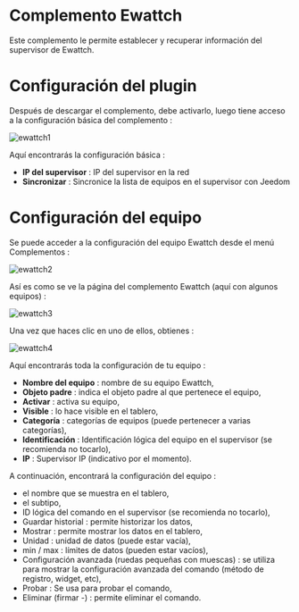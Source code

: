 # Complemento Ewattch 

Este complemento le permite establecer y recuperar información del supervisor de Ewattch.

# Configuración del plugin 

Después de descargar el complemento, debe activarlo, luego tiene acceso a la configuración básica del complemento :

![ewattch1](../images/ewattch1.PNG)

Aquí encontrarás la configuración básica :

-   **IP del supervisor** : IP del supervisor en la red
-   **Sincronizar** : Sincronice la lista de equipos en el supervisor con Jeedom

# Configuración del equipo 

Se puede acceder a la configuración del equipo Ewattch desde el menú Complementos :

![ewattch2](../images/ewattch2.PNG)

Así es como se ve la página del complemento Ewattch (aquí con algunos equipos) :

![ewattch3](../images/ewattch3.PNG)

Una vez que haces clic en uno de ellos, obtienes :

![ewattch4](../images/ewattch4.PNG)

Aquí encontrarás toda la configuración de tu equipo :

-   **Nombre del equipo** : nombre de su equipo Ewattch,
-   **Objeto padre** : indica el objeto padre al que pertenece el equipo,
-   **Activar** : activa su equipo,
-   **Visible** : lo hace visible en el tablero,
-   **Categoría** : categorías de equipos (puede pertenecer a varias categorías),
-   **Identificación** : Identificación lógica del equipo en el supervisor (se recomienda no tocarlo),
-   **IP** : Supervisor IP (indicativo por el momento).

A continuación, encontrará la configuración del equipo :

-   el nombre que se muestra en el tablero,
-   el subtipo,
-   ID lógica del comando en el supervisor (se recomienda no tocarlo),
-   Guardar historial : permite historizar los datos,
-   Mostrar : permite mostrar los datos en el tablero,
-   Unidad : unidad de datos (puede estar vacía),
-   min / max : límites de datos (pueden estar vacíos),
-   Configuración avanzada (ruedas pequeñas con muescas) : se utiliza para mostrar la configuración avanzada del comando (método de registro, widget, etc),
-   Probar : Se usa para probar el comando,
-   Eliminar (firmar -) : permite eliminar el comando.


